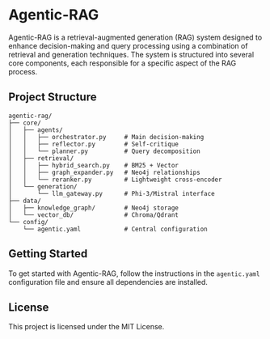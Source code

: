 # Agentic-RAG

Agentic-RAG is a retrieval-augmented generation (RAG) system designed to enhance decision-making and query processing using a combination of retrieval and generation techniques. The system is structured into several core components, each responsible for a specific aspect of the RAG process.

## Project Structure

```
agentic-rag/
├── core/
│   ├── agents/
│   │   ├── orchestrator.py     # Main decision-making
│   │   ├── reflector.py        # Self-critique
│   │   └── planner.py          # Query decomposition
│   ├── retrieval/
│   │   ├── hybrid_search.py    # BM25 + Vector
│   │   ├── graph_expander.py   # Neo4j relationships
│   │   └── reranker.py         # Lightweight cross-encoder
│   └── generation/
│       └── llm_gateway.py      # Phi-3/Mistral interface
├── data/
│   ├── knowledge_graph/        # Neo4j storage
│   └── vector_db/              # Chroma/Qdrant
└── config/
    └── agentic.yaml            # Central configuration
```

## Getting Started

To get started with Agentic-RAG, follow the instructions in the `agentic.yaml` configuration file and ensure all dependencies are installed.

## License

This project is licensed under the MIT License.
